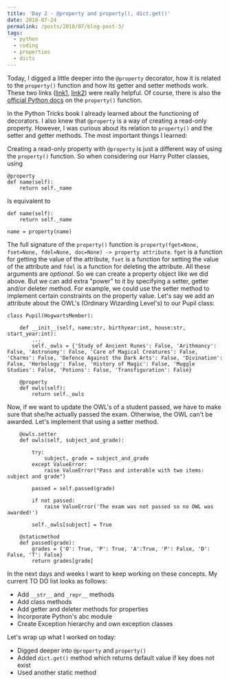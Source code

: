 ```yaml
---
title: 'Day 2 - @property and property(), dict.get()'
date: 2018-07-24
permalink: /posts/2018/07/blog-post-3/
tags:
  - python
  - coding
  - properties
  - dicts
---
```


Today, I digged a little deeper into the ```@property``` decorator, how it is related to the ```property()``` function and how its getter and setter methods work. These two links ([link1](https://www.programiz.com/python-programming/property), [link2](https://stackoverflow.com/questions/17330160/how-does-the-property-decorator-work)) were really helpful. Of course, there is also the [official Python docs](https://docs.python.org/3.7/howto/descriptor.html) on the ```property()``` function.

In the Python Tricks book I already learned about the functioning of decorators. I also knew that ```@property``` is a way of creating a read-only property. However, I was curious about its relation to ```property()``` and the setter and getter methods. The most important things I learned:

Creating a read-only property with ```@property``` is just a different way of using the ```property()``` function. So when considering our Harry Potter classes, using

```
@property
def name(self):
    return self._name
```

Is equivalent to
```
def name(self):
    return self._name

name = property(name)
```

The full signature of the ```property()``` function is ```property(fget=None, fset=None, fdel=None, doc=None) -> property attribute```. ```fget``` is a function for getting the value of the attribute, ```fset``` is a function for setting the value of the attribute and ```fdel``` is a function for deleting the attribute. All these arguments are *optional*. So we can create a property object like we did above. But we can add extra "power" to it by specifying a setter, getter and/or deleter
method. For example, we could use the setter method to implement certain constraints on the property value. Let's say we add an attribute about the OWL's (Ordinary Wizarding Level's) to our Pupil class:

```
class Pupil(HogwartsMember):

    def __init__(self, name:str, birthyear:int, house:str, start_year:int):
        ...
        self._owls = {'Study of Ancient Runes': False, 'Arithmancy': False, 'Astronomy': False, 'Care of Magical Creatures': False, 'Charms': False, 'Defence Against the Dark Arts': False, 'Divination': False, 'Herbology': False, 'History of Magic': False, 'Muggle Studies': False, 'Potions': False, 'Transfiguration': False}

    @property
    def owls(self):
        return self._owls
```

Now, if we want to update the OWL's of a student passed, we have to make sure that she/he actually passed the exam. Otherwise, the OWL can't be awarded. Let's implement that using a setter method.

```
    @owls.setter
    def owls(self, subject_and_grade):

        try:
            subject, grade = subject_and_grade
        except ValueError:
            raise ValueError("Pass and interable with two items: subject and grade")

        passed = self.passed(grade)

        if not passed:
            raise ValueError('The exam was not passed so no OWL was awarded!')

        self._owls[subject] = True

    @staticmethod
    def passed(grade):
        grades = {'O': True, 'P': True, 'A':True, 'P': False, 'D': False, 'T': False}
        return grades[grade]
```

In the next days and weeks I want to keep working on these concepts. My current TO DO list looks as follows:
- Add ```__str__``` and ```_repr__``` methods
- Add class methods
- Add getter and deleter methods for properties
- Incorporate Python's abc module
- Create Exception hierarchy and own exception classes

Let's wrap up what I worked on today:
- Digged deeper into ```@property``` and ```property()```
- Added ```dict.get()``` method which returns default value if key does not exist
- Used another static method
